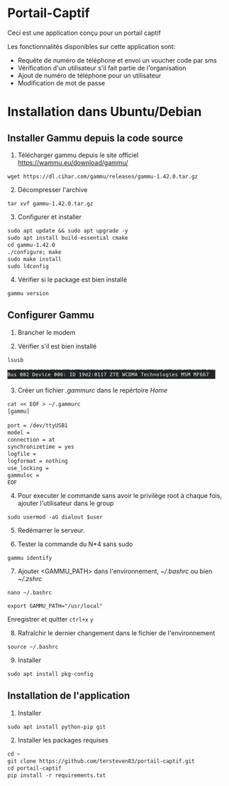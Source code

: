# Portail-Captif
 
 Ceci est une application conçu pour un portail captif
 
 Les fonctionnalités disponibles sur cette application sont:
- Requête de numéro de téléphone et envoi un voucher code par sms
- Vérification d'un utilisateur s'il fait partie de l'organisation
- Ajout de numéro de téléphone pour un utilisateur
- Modification de mot de passe

# Installation dans Ubuntu/Debian
## Installer Gammu depuis la code source
1. Télécharger gammu depuis le site officiel https://wammu.eu/download/gammu/
```
wget https://dl.cihar.com/gammu/releases/gammu-1.42.0.tar.gz
```
 
2. Décompresser l'archive
```
tar xvf gammu-1.42.0.tar.gz
```

3. Configurer et installer 
```
sudo apt update && sudo apt upgrade -y
sudo apt install build-essential cmake
cd gammu-1.42.0
./configure; make
sudo make install
sudo ldconfig
```

4. Vérifier si le package est bien installé
```
gammu version
```

## Configurer Gammu
1. Brancher le modem

2. Vérifier s'il est bien installé
```
lsusb
```
![lsusb capture](images/lsusb.png)

3. Créer un fichier *.gammurc* dans le repértoire _Home_
```
cat << EOF > ~/.gammurc
[gammu]

port = /dev/ttyUSB1
model = 
connection = at
synchronizetime = yes
logfile = 
logformat = nothing
use_locking = 
gammuloc =
EOF
```


4. Pour executer le commande <gammu> sans avoir le privilège root à chaque fois, ajouter l'utilisateur dans le group <dialout>
```
sudo usermod -aG dialout $user
```

5. Redémarrer le serveur.

6. Tester la commande du N*4 sans sudo
```
gammu identify
```

7. Ajouter <GAMMU_PATH> dans l'environnement, _~/.bashrc_ ou bien _~/.zshrc_
```
nano ~/.bashrc
```
```
export GAMMU_PATH="/usr/local"
```
Enregistrer et quitter `ctrl+x` `y`

8. Rafraîchir le dernier changement dans le fichier de l'environnement
```
source ~/.bashrc
```

9. Installer <pkg-config>
```
sudo apt install pkg-config
```

## Installation de l'application
1. Installer <pip>
```
sudo apt install python-pip git
```
2. Installer les packages requises
```
cd ~
git clone https://github.com/tersteven83/portail-captif.git
cd portail-captif
pip install -r requirements.txt
```

